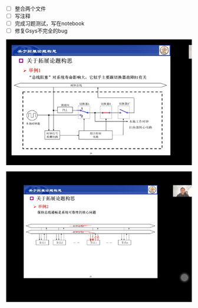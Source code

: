 - [ ] 整合两个文件
- [ ] 写注释
- [ ] 完成习题测试，写在notebook
- [ ] 修复Gsys不完全的bug

![image-20220502105133976](assets/image-20220502105133976.png)

![image-20220502105212613](assets/image-20220502105212613.png)

